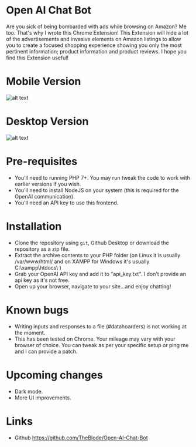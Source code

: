 # Open AI Chat Bot
Are you sick of being bombarded with ads while browsing on Amazon? Me too. That's why I wrote this Chrome Extension! This Extension will hide a lot of the advertisements and invasive elements on Amazon listings to allow you to create a focused shopping experience showing you only the most pertinent information; product information and product reviews. I hope you find this Extension useful!

# Mobile Version
![alt text](https://i.imgur.com/AC0KxRJ.jpg)

# Desktop Version
![alt text](https://i.imgur.com/vLILA4D.png)

# Pre-requisites
- You'll need to running PHP 7+. You may run tweak the code to work with earlier versions if you wish.
- You'll need to install NodeJS on your system (this is required for the OpenAI communication).
- You'll need an API key to use this frontend.

# Installation
- Clone the repository using `git`, Github Desktop or download the repository as a zip file.
- Extract the archive contents to your PHP folder (on Linux it is usually /var/www/html/ and on XAMPP for Windows it's usually C:\xampp\htdocs\ )
- Grab your OpenAI API key and add it to "api_key.txt". I don't provide an api key as it's not free.
- Open up your browser, navigate to your site...and enjoy chatting!

# Known bugs
- Writing inputs and responses to a file (#datahoarders) is not working at the moment.
- This has been tested on Chrome. Your mileage may vary with your browser of choice. You can tweak as per your specific setup or ping me and I can provide a patch.

# Upcoming changes
- Dark mode.
- More UI improvements.

# Links
- Github https://github.com/TheBlode/Open-AI-Chat-Bot
